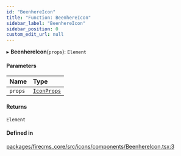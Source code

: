```yaml
---
id: "BeenhereIcon"
title: "Function: BeenhereIcon"
sidebar_label: "BeenhereIcon"
sidebar_position: 0
custom_edit_url: null
---
```


▸ **BeenhereIcon**(`props`): `Element`

#### Parameters

| Name | Type |
| :------ | :------ |
| `props` | [`IconProps`](../types/IconProps.md) |

#### Returns

`Element`

#### Defined in

[packages/firecms_core/src/icons/components/BeenhereIcon.tsx:3](https://github.com/FireCMSco/firecms/blob/d45f3739/packages/firecms_core/src/icons/components/BeenhereIcon.tsx#L3)
